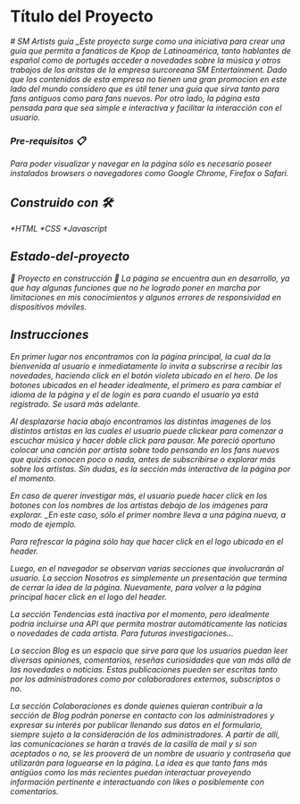 # Título del Proyecto 
<em># SM Artists guía<em>
_Este proyecto surge como una iniciativa para crear una guía que permita a fanáticos de Kpop de Latinoamérica, tanto hablantes de español como de portugés acceder a novedades sobre la música y otros trabajos de los aritstas de la empresa surcoreana SM Entertainment. 
Dado que los contenidos de esta empresa no tienen una gran promocion en este lado del mundo considero que es útil tener una guía que sirva tanto para fans antiguos como para fans nuevos. 
Por otro lado, la página esta pensada para que sea simple e interactiva y facilitar la interacción con el usuario. 

### Pre-requisitos 📋
Para poder visualizar y navegar en la página sólo es necesario poseer instalados browsers o navegadores como Google Chrome, Firefox o Safari.

## Construido con 🛠️
*HTML
*CSS
*Javascript

## Estado-del-proyecto 
:construction: Proyecto en construcción :construction:
La página se encuentra aun en desarrollo, ya que hay algunas funciones que no he logrado poner en marcha por limitaciones en mis conocimientos y algunos errores de responsividad en dispositivos móviles. 

## Instrucciones

En primer lugar nos encontramos con la página principal, la cual da la bienvenida al usuario e inmediatamente lo invita a subscrirse a recibir las novedades, haciendo click en el botón violeta ubicado en el hero.
De los botones ubicados en el header idealmente, el primero es para cambiar el idioma de la página y el de _login_ es para cuando el usuario ya está registrado. Se usará más adelante. 

Al desplazarse hacia abajo encontramos las distintas imagenes de los distintos artistas en las cuales el usuario puede clickear para comenzar a escuchar música y hacer doble click para pausar. Me pareció oportuno colocar una canción por artista sobre todo pensando en los fans nuevos que quizás conocen poco o nada, antes de subscribirse o explorar más sobre los artistas. Sin dudas, es la sección más interactiva de la página por el momento.

En caso de querer investigar más, el usuario puede hacer click en los botones con los nombres de los artistas debajo de los imágenes para explorar. _En este caso, sólo el primer nombre lleva a una página nueva, a modo de ejemplo. 

Para refrescar la página sólo hay que hacer click en el logo ubicado en el header.

Luego, en el navegador se observan varias secciones que involucrarán al usuario. 
La seccion _Nosotros_ es simplemente un presentación que termina de cerrar la idea de la página. Nuevamente, para volver a la página principal hacer click en el logo del header. 

La sección _Tendencias_ está inactiva por el momento, pero idealmente podría incluirse una API que permita mostrar automáticamente las noticias o novedades de cada artista. Para futuras investigaciones...

La seccion _Blog_ es un espacio que sirve para que los usuarios puedan leer diversas opiniones, comentarios, reseñas curiosidades que van más allá de las novedades o noticias. Estas publicaciones pueden ser escritas tanto por los administradores como por colaboradores externos, subscriptos o no. 

La sección _Colaboraciones_ es donde quienes quieran contribuir a la sección de Blog podrán ponerse en contacto con los administradores y expresar su interés por publicar llenando sus datos en el formulario, siempre sujeto a la consideración de los administradores. A partir de allí, las comunicaciones se harán a través de la casilla de mail y si son aceptados o no, se les prooverá de un nombre de usuario y contraseña que utilizarán para loguearse  en la página. La idea es que tanto fans más antigüos como los más recientes puedan interactuar proveyendo información pertinente e interactuando con likes o posiblemente con comentarios.



